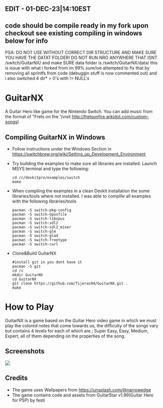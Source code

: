 EDIT - 01-DEC-23|14:10EST
-
code should be compile ready in my fork upon checkout
see existing compiling in windows below for info
-

PSA: DO NOT USE WITHOUT CORRECT DIR STRUCTURE AND MAKE SURE YOU HAVE THE DATAT FOLDER! DO NOT RUN NRO ANYWHERE THAT ISNT /switch/GuitarNX/ and make SURE data folder is /switch/GuitarNX/data/
this is issue with what i forked from im 99% sure/ive attempted to fix that by removing all sprintfs from code (debuggin stuff is now commented out) and i also switched 4 dir* > 0's with != NULL's

# GuitarNX
A Guitar Hero like game for the Nintendo Switch.	You can add music from the format of "Frets on fire '(visit http://fretsonfire.wikidot.com/custom-songs)

## Compiling GuitarNX in Windows

* Follow instructions under the Windows Section in https://switchbrew.org/wiki/Setting_up_Development_Environment
* Try building the examples to make sure all libraries are installed. Launch MSYS terminal and type the following:
    ```Shell
    cd /c/devkitpro/examples/switch
    make
    ```
    
* When compiling the examples in a clean Devkit installation the some libraries/tools where not installed.
   I was able to complile all examples with the following libraries/tools
   ```Shell
   pacman -S switch-pkg-config
   pacman -S switch-opusfile
   pacman -S switch-libopus
   pacman -S switch-sdl2
   pacman -S switch-sdl2_mixer
   pacman -S switch-glm
   pacman -S switch-glad
   pacman -S switch-freetype
   pacman -S switch-curl
   ```

* Clone&Build GuitarNX 
   ```Shell
   #install git in you dont have it
   pacman -S git
   cd /c
   mkdir GuitarNX
   cd GuitarNX
   git clone https://github.com/Tijeras94/GuitarNX.git .
   make
    ```

# How to Play

GuitarNX is a game based on the Guitar Hero video game in which we must play the colored notes that come towards us, the difficulty of the songs vary but contains 4 levels for each of which are ; Super Easy, Easy, Medium, Expert, all of them depending on the properties of the song.

## Screenshots

![](/Screenshoots.png)

## Credits

* The game uses Wallpapers from https://unsplash.com/@narrowedge
* The game contains code and assets from GuitarStar v1.99(Guitar Hero for PSP) by festi


